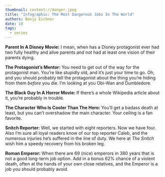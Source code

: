 ```yaml
---
thumbnail: content://danger.jpeg
title: "Infographic: The Most Dangerous Jobs In The World"
authors: Benjy Eichner
date: 18
tags:
  - series
---
```


**Parent In A Disney Movie:** I mean, when has a Disney protagonist ever had two fully healthy and alive parents and not had at least one vision of their parents dying. 

**The Protagonist’s Mentor:** You need to get out of the way for the protagonist man. You’re like stupidly old, and it’s just your time to go. Oh, and you should probably tell the protagonist about the thing you’re hiding from them *before* you die. I’m looking at you Obi-Wan and Dumbledore.

**The Black Guy In A Horror Movie:** If there’s a whole Wikipedia article about it, you’re probably in trouble.

**The Character Who Is Cooler Than The Hero:** You’ll get a badass death at least, but you can’t overshadow the main character. Your ceiling is a fan favorite.

**Snitch Reporter:** Well, we started with eight reporters. Now we have four. Also I’m sure all loyal readers know of our top reporter Caleb, and the numerous injuries he’s suffered in the line of duty. We here at *The Snitch* wish him a speedy recovery from his broken leg.

**Roman Emperor:** When there are 69 (nice) emperors in 380 years that is not a good long-term job option. Add in a bonus 62% chance of a violent death, often at the hands of your own close relatives, and the Emperor is a job you should probably avoid.



